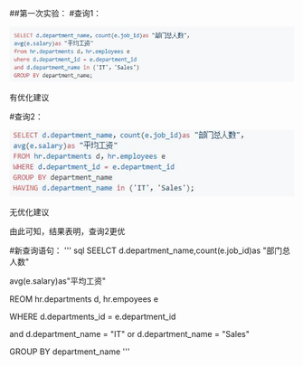 ##第一次实验：
#查询1：

![image](https://github.com/wk-king/Oracle/blob/master/1.PNG)

有优化建议

#查询2：

![image](https://github.com/wk-king/Oracle/blob/master/2.PNG)

无优化建议

由此可知，结果表明，查询2更优

#新查询语句：
''' sql
SEELCT d.department_name,count(e.job_id)as "部门总人数"

avg(e.salary)as"平均工资"

REOM hr.departments d, hr.empoyees e

WHERE d.departments_id = e.department_id

and d.department_name = "IT" or d.department_name = "Sales"

GROUP BY department_name
'''

